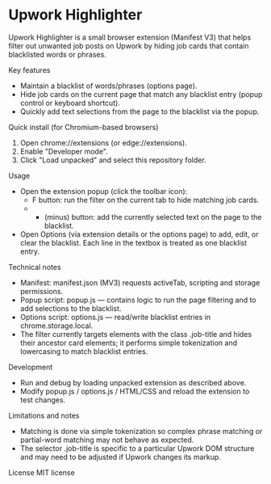 # Upwork Highlighter

Upwork Highlighter is a small browser extension (Manifest V3) that helps filter out unwanted job posts on Upwork by hiding job cards that contain blacklisted words or phrases.

Key features
- Maintain a blacklist of words/phrases (options page).
- Hide job cards on the current page that match any blacklist entry (popup control or keyboard shortcut).
- Quickly add text selections from the page to the blacklist via the popup.

Quick install (for Chromium-based browsers)
1. Open chrome://extensions (or edge://extensions).
2. Enable "Developer mode".
3. Click "Load unpacked" and select this repository folder.

Usage
- Open the extension popup (click the toolbar icon):
  - F button: run the filter on the current tab to hide matching job cards.
  - - (minus) button: add the currently selected text on the page to the blacklist.
- Open Options (via extension details or the options page) to add, edit, or clear the blacklist. Each line in the textbox is treated as one blacklist entry.

Technical notes
- Manifest: manifest.json (MV3) requests activeTab, scripting and storage permissions.
- Popup script: popup.js — contains logic to run the page filtering and to add selections to the blacklist.
- Options script: options.js — read/write blacklist entries in chrome.storage.local.
- The filter currently targets elements with the class .job-title and hides their ancestor card elements; it performs simple tokenization and lowercasing to match blacklist entries.

Development
- Run and debug by loading unpacked extension as described above.
- Modify popup.js / options.js / HTML/CSS and reload the extension to test changes.

Limitations and notes
- Matching is done via simple tokenization so complex phrase matching or partial-word matching may not behave as expected.
- The selector .job-title is specific to a particular Upwork DOM structure and may need to be adjusted if Upwork changes its markup.

License
MIT license
